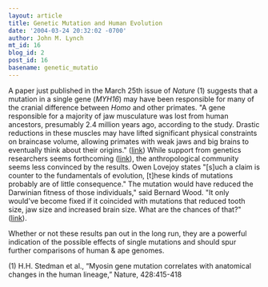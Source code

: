 ```yaml
---
layout: article
title: Genetic Mutation and Human Evolution
date: '2004-03-24 20:32:02 -0700'
author: John M. Lynch
mt_id: 16
blog_id: 2
post_id: 16
basename: genetic_mutatio
---
```

A paper just published in the March 25th issue of <i>Nature</i> (1) suggests that a mutation in a single gene (<i>MYH16</i>) may have been responsible for many of the cranial difference between <i>Homo</i> and other primates.  "A gene responsible for a majority of jaw musculature was lost from human ancestors, presumably 2.4 million years ago, according to the study. Drastic reductions in these muscles may have lifted significant physical constraints on braincase volume, allowing primates with weak jaws and big brains to eventually think about their origins." (<a href="http://www.biomedcentral.com/news/20040324/04" target="_blank">link</a>) While support from genetics researchers seems forthcoming (<a href="http://www.biomedcentral.com/news/20040324/04" target="_blank">link</a>), the anthropological community seems less convinced by the results. Owen Lovejoy states "[s]uch a claim is counter to the fundamentals of evolution, [t]hese kinds of mutations probably are of little consequence." The mutation would have reduced the Darwinian fitness of those individuals," said Bernard Wood. "It only would've become fixed if it coincided with mutations that reduced tooth size, jaw size and increased brain size. What are the chances of that?" (<a href="http://story.news.yahoo.com/news?tmpl=story2&u=/ap/20040324/ap_on_he_me/the_human_gene" target="_blank">link</a>).

Whether or not these results pan out in the long run, they are a powerful indication of the possible effects of single mutations and should spur further comparisons of human & ape genomes.

(1) H.H. Stedman et al., “Myosin gene mutation correlates with anatomical changes in the human lineage,” Nature, 428:415-418
